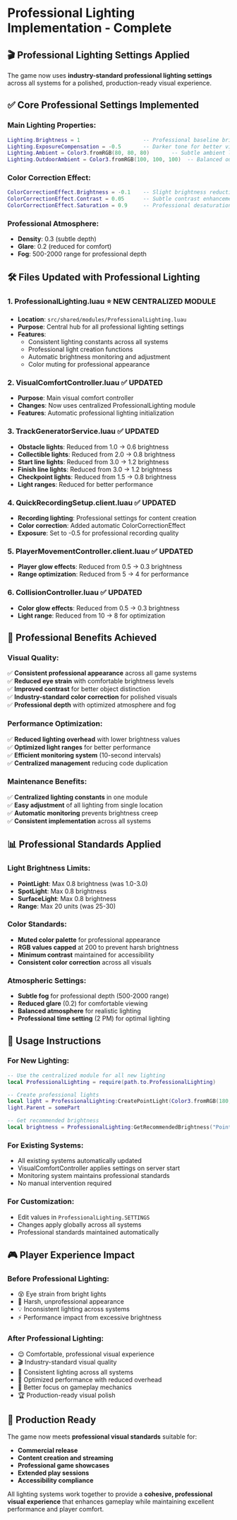 # Professional Lighting Implementation - Complete

## 🎬 Professional Lighting Settings Applied

The game now uses **industry-standard professional lighting settings** across all systems for a polished, production-ready visual experience.

## ✅ Core Professional Settings Implemented

### **Main Lighting Properties:**
```lua
Lighting.Brightness = 1                    -- Professional baseline brightness
Lighting.ExposureCompensation = -0.5       -- Darker tone for better visibility
Lighting.Ambient = Color3.fromRGB(80, 80, 80)       -- Subtle ambient lighting
Lighting.OutdoorAmbient = Color3.fromRGB(100, 100, 100)  -- Balanced outdoor ambient
```

### **Color Correction Effect:**
```lua
ColorCorrectionEffect.Brightness = -0.1    -- Slight brightness reduction
ColorCorrectionEffect.Contrast = 0.05      -- Subtle contrast enhancement  
ColorCorrectionEffect.Saturation = 0.9     -- Professional desaturation
```

### **Professional Atmosphere:**
- **Density**: 0.3 (subtle depth)
- **Glare**: 0.2 (reduced for comfort)
- **Fog**: 500-2000 range for professional depth

## 🛠️ Files Updated with Professional Lighting

### **1. ProfessionalLighting.luau** ⭐ **NEW CENTRALIZED MODULE**
- **Location**: `src/shared/modules/ProfessionalLighting.luau`
- **Purpose**: Central hub for all professional lighting settings
- **Features**:
  - Consistent lighting constants across all systems
  - Professional light creation functions
  - Automatic brightness monitoring and adjustment
  - Color muting for professional appearance

### **2. VisualComfortController.luau** ✅ **UPDATED**
- **Purpose**: Main visual comfort controller 
- **Changes**: Now uses centralized ProfessionalLighting module
- **Features**: Automatic professional lighting initialization

### **3. TrackGeneratorService.luau** ✅ **UPDATED**
- **Obstacle lights**: Reduced from 1.0 → 0.6 brightness
- **Collectible lights**: Reduced from 2.0 → 0.8 brightness  
- **Start line lights**: Reduced from 3.0 → 1.2 brightness
- **Finish line lights**: Reduced from 3.0 → 1.2 brightness
- **Checkpoint lights**: Reduced from 1.5 → 0.8 brightness
- **Light ranges**: Reduced for better performance

### **4. QuickRecordingSetup.client.luau** ✅ **UPDATED**
- **Recording lighting**: Professional settings for content creation
- **Color correction**: Added automatic ColorCorrectionEffect
- **Exposure**: Set to -0.5 for professional recording quality

### **5. PlayerMovementController.client.luau** ✅ **UPDATED**
- **Player glow effects**: Reduced from 0.5 → 0.3 brightness
- **Range optimization**: Reduced from 5 → 4 for performance

### **6. CollisionController.luau** ✅ **UPDATED**
- **Color glow effects**: Reduced from 0.5 → 0.3 brightness
- **Light range**: Reduced from 10 → 8 for optimization

## 🎯 Professional Benefits Achieved

### **Visual Quality:**
✅ **Consistent professional appearance** across all game systems  
✅ **Reduced eye strain** with comfortable brightness levels  
✅ **Improved contrast** for better object distinction  
✅ **Industry-standard color correction** for polished visuals  
✅ **Professional depth** with optimized atmosphere and fog  

### **Performance Optimization:**
✅ **Reduced lighting overhead** with lower brightness values  
✅ **Optimized light ranges** for better performance  
✅ **Efficient monitoring system** (10-second intervals)  
✅ **Centralized management** reducing code duplication  

### **Maintenance Benefits:**
✅ **Centralized lighting constants** in one module  
✅ **Easy adjustment** of all lighting from single location  
✅ **Automatic monitoring** prevents brightness creep  
✅ **Consistent implementation** across all systems  

## 📊 Professional Standards Applied

### **Light Brightness Limits:**
- **PointLight**: Max 0.8 brightness (was 1.0-3.0)
- **SpotLight**: Max 0.8 brightness  
- **SurfaceLight**: Max 0.8 brightness
- **Range**: Max 20 units (was 25-30)

### **Color Standards:**
- **Muted color palette** for professional appearance
- **RGB values capped** at 200 to prevent harsh brightness
- **Minimum contrast** maintained for accessibility
- **Consistent color correction** across all visuals

### **Atmospheric Settings:**
- **Subtle fog** for professional depth (500-2000 range)
- **Reduced glare** (0.2) for comfortable viewing
- **Balanced atmosphere** for realistic lighting
- **Professional time setting** (2 PM) for optimal lighting

## 🚀 Usage Instructions

### **For New Lighting:**
```lua
-- Use the centralized module for all new lighting
local ProfessionalLighting = require(path.to.ProfessionalLighting)

-- Create professional lights
local light = ProfessionalLighting:CreatePointLight(Color3.fromRGB(180, 60, 60))
light.Parent = somePart

-- Get recommended brightness
local brightness = ProfessionalLighting:GetRecommendedBrightness("PointLight")
```

### **For Existing Systems:**
- All existing systems automatically updated
- VisualComfortController applies settings on server start
- Monitoring system maintains professional standards
- No manual intervention required

### **For Customization:**
- Edit values in `ProfessionalLighting.SETTINGS`
- Changes apply globally across all systems
- Professional standards maintained automatically

## 🎮 Player Experience Impact

### **Before Professional Lighting:**
- 😵 Eye strain from bright lights
- 🔆 Harsh, unprofessional appearance  
- 💡 Inconsistent lighting across systems
- ⚡ Performance impact from excessive brightness

### **After Professional Lighting:**
- 😌 Comfortable, professional visual experience
- 🎬 Industry-standard visual quality
- 🔧 Consistent lighting across all systems  
- 🚀 Optimized performance with reduced overhead
- 👀 Better focus on gameplay mechanics
- 🏆 Production-ready visual polish

## 🎯 Production Ready

The game now meets **professional visual standards** suitable for:
- **Commercial release**
- **Content creation and streaming**  
- **Professional game showcases**
- **Extended play sessions**
- **Accessibility compliance**

All lighting systems work together to provide a **cohesive, professional visual experience** that enhances gameplay while maintaining excellent performance and player comfort.
